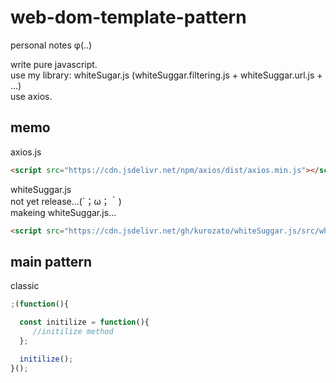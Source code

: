 # web-dom-template-pattern
personal notes φ(..)

write pure javascript.    
use my library: whiteSugar.js (whiteSuggar.filtering.js + whiteSuggar.url.js + ...)   
use axios.

## memo
axios.js
```html
<script src="https://cdn.jsdelivr.net/npm/axios/dist/axios.min.js"></script>
```
whiteSuggar.js    
not yet release...(´；ω；｀)   
makeing whiteSuggar.js...
```html
<script src="https://cdn.jsdelivr.net/gh/kurozato/whiteSuggar.js/src/whiteSuggar.js"></script>
```
 
 ## main pattern
 classic
 ```js
 ;(function(){
 
   const initilize = function(){
      //initilize method
   };

   initilize();
 }();
 ```
